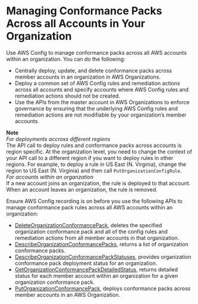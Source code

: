 # Managing Conformance Packs Across all Accounts in Your Organization<a name="conformance-pack-organization-apis"></a>

Use AWS Config to manage conformance packs across all AWS accounts within an organization\. You can do the following:
+ Centrally deploy, update, and delete conformance packs across member accounts in an organization in AWS Organizations\.
+ Deploy a common set of AWS Config rules and remediation actions across all accounts and specify accounts where AWS Config rules and remediation actions should not be created\.
+ Use the APIs from the master account in AWS Organizations to enforce governance by ensuring that the underlying AWS Config rules and remediation actions are not modifiable by your organization’s member accounts\.

**Note**  
*For deployments accross different regions*  
The API call to deploy rules and conformance packs across accounts is region specific\. At the organization level, you need to change the context of your API call to a different region if you want to deploy rules in other regions\. For example, to deploy a rule in US East \(N\. Virginia\), change the region to US East \(N\. Virginia\) and then call `PutOrganizationConfigRule`\.  
*For accounts within an organzation*  
If a new account joins an organization, the rule is deployed to that account\. When an account leaves an organization, the rule is removed\.

Ensure AWS Config recording is on before you use the following APIs to manage conformance pack rules across all AWS accounts within an organization:
+ [DeleteOrganizationConformancePack](https://docs.aws.amazon.com/config/latest/APIReference/API_DeleteOrganizationConformancePack.html), deletes the specified organization conformance pack and all of the config rules and remediation actions from all member accounts in that organization\.
+ [DescribeOrganizationConformancePacks](https://docs.aws.amazon.com/config/latest/APIReference/API_DescribeOrganizationConformancePacks.html), returns a list of organization conformance packs\.
+ [DescribeOrganizationConformancePackStatuses](https://docs.aws.amazon.com/config/latest/APIReference/API_DescribeOrganizationConformancePackStatuses.html), provides organization conformance pack deployment status for an organization\.
+ [GetOrganizationConformancePackDetailedStatus](https://docs.aws.amazon.com/config/latest/APIReference/API_GetOrganizationConformancePackDetailedStatus.html), returns detailed status for each member account within an organization for a given organization conformance pack\.
+ [PutOrganizationConformancePack](https://docs.aws.amazon.com/config/latest/APIReference/API_PutOrganizationConformancePack.html), deploys conformance packs across member accounts in an AWS Organization\.